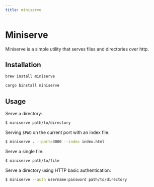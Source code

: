 ```yaml
---
title: miniserve
---
```


# Miniserve

Miniserve is a simple utility that serves files and directories over
http.

## Installation

```sh
brew install miniserve
```

```sh
cargo binstall miniserve
```

## Usage

Serve a directory:

```sh
$ miniserve path/to/directory
```

Serving `$PWD` on the current port with an index file.

```sh
$ miniserve . --port=3000 --index index.html
```

Serve a single file:

```sh
$ miniserve path/to/file
```

Serve a directory using HTTP basic authentication:

```sh
$ miniserve --auth username:password path/to/directory
```
